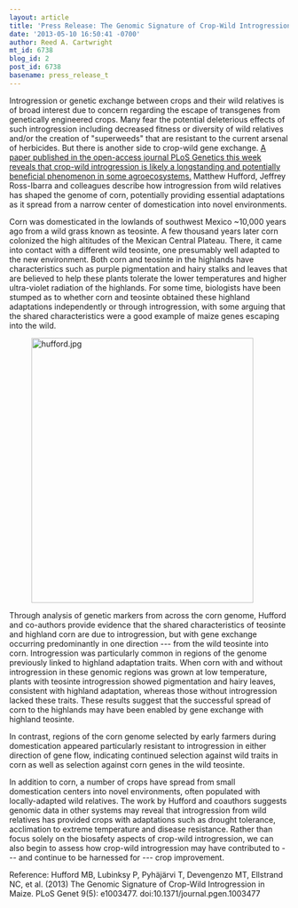 ```yaml
---
layout: article
title: 'Press Release: The Genomic Signature of Crop-Wild Introgression in Maize '
date: '2013-05-10 16:50:41 -0700'
author: Reed A. Cartwright
mt_id: 6738
blog_id: 2
post_id: 6738
basename: press_release_t
---
```

Introgression or genetic exchange between crops and their wild relatives is of broad interest due to concern regarding the escape of transgenes from genetically engineered crops.  Many fear the potential deleterious effects of such introgression including decreased fitness or diversity of wild relatives and/or the creation of "superweeds" that are resistant to the current arsenal of herbicides.  But there is another side to crop-wild gene exchange.  [A paper published in the open-access journal PLoS Genetics this week reveals that crop-wild introgression is likely a longstanding and potentially beneficial phenomenon in some agroecosystems.](http://www.plosgenetics.org/article/info%3Adoi%2F10.1371%2Fjournal.pgen.1003477)  Matthew Hufford, Jeffrey Ross-Ibarra and colleagues describe how introgression from wild relatives has shaped the genome of corn, potentially providing essential adaptations as it spread from a narrow center of domestication into novel environments.

Corn was domesticated in the lowlands of southwest Mexico ~10,000 years ago from a wild grass known as teosinte.  A few thousand years later corn colonized the high altitudes of the Mexican Central Plateau.  There, it came into contact with a different wild teosinte, one presumably well adapted to the new environment.   Both corn and teosinte in the highlands have characteristics such as purple pigmentation and hairy stalks and leaves that are believed to help these plants tolerate the lower temperatures and higher ultra-violet radiation of the highlands.  For some time, biologists have been stumped as to whether corn and teosinte obtained these highland adaptations independently or through introgression, with some arguing that the shared characteristics were a good example of maize genes escaping into the wild.

<figure>
<img src="{{ site.baseurl }}/uploads/2013/hufford.jpg" alt="hufford.jpg" width="400" height="477" class="mt-image-none" />
<figcaption markdown="span">
</figcaption>
</figure>

Through analysis of genetic markers from across the corn genome, Hufford and co-authors provide evidence that the shared characteristics of teosinte and highland corn are due to introgression, but with gene exchange occurring predominantly in one direction --- from the wild teosinte into corn.   Introgression was particularly common in regions of the genome previously linked to highland adaptation traits.  When corn with and without introgression in these genomic regions was grown at low temperature, plants with teosinte introgression showed pigmentation and hairy leaves, consistent with highland adaptation, whereas those without introgression lacked these traits.  These results suggest that the successful spread of corn to the highlands may have been enabled by gene exchange with highland teosinte.

In contrast, regions of the corn genome selected by early farmers during domestication appeared particularly resistant to introgression in either direction of gene flow, indicating continued selection against wild traits in corn as well as selection against corn genes in the wild teosinte.

In addition to corn, a number of crops have spread from small domestication centers into novel environments, often populated with locally-adapted wild relatives.  The work by Hufford and coauthors suggests genomic data in other systems may reveal that introgression from wild relatives has provided crops with adaptations such as drought tolerance, acclimation to extreme temperature and disease resistance.  Rather than focus solely on the biosafety aspects of crop-wild introgression, we can also begin to assess how crop-wild introgression may have contributed to --- and continue to be harnessed for --- crop improvement.

Reference: Hufford MB, Lubinksy P, Pyhäjärvi T, Devengenzo MT, Ellstrand NC, et al. (2013) The Genomic Signature of Crop-Wild Introgression in Maize. PLoS Genet 9(5): e1003477. doi:10.1371/journal.pgen.1003477
